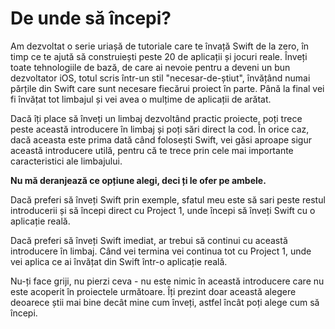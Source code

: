 # De unde să începi?

Am dezvoltat o serie uriașă de tutoriale care te învață Swift de la zero, în timp ce te ajută să construiești peste 20 de aplicații și jocuri reale. Înveți toate tehnologiile de bază, de care ai nevoie pentru a deveni un bun dezvoltator iOS, totul scris într-un stil "necesar-de-știut", învățând numai părțile din Swift care sunt necesare fiecărui proiect în parte. Până la final vei fi învățat tot limbajul și vei avea o mulțime de aplicații de arătat.

Dacă îți place să înveți un limbaj dezvoltând practic proiecte, poți trece peste această introducere în limbaj și poți sări direct la cod. În orice caz, dacă aceasta este prima dată când folosești Swift, vei găsi aproape sigur această introducere utilă, pentru că te trece prin cele mai importante caracteristici ale limbajului.

**Nu mă deranjează ce opțiune alegi, deci ți le ofer pe ambele.**

Dacă preferi să înveți Swift prin exemple, sfatul meu este să sari peste restul introducerii și să începi direct cu Project 1, unde începi să înveți Swift cu o aplicație reală.

Dacă preferi să înveți Swift imediat, ar trebui să continui cu această introducere în limbaj. Când vei termina vei continua tot cu Project 1, unde vei aplica ce ai învățat din Swift într-o aplicație reală.

Nu-ți face griji, nu pierzi ceva - nu este nimic în această introducere care nu este acoperit în proiectele următoare. Îți prezint doar această alegere deoarece știi mai bine decât mine cum înveți, astfel încât poți alege cum să începi.